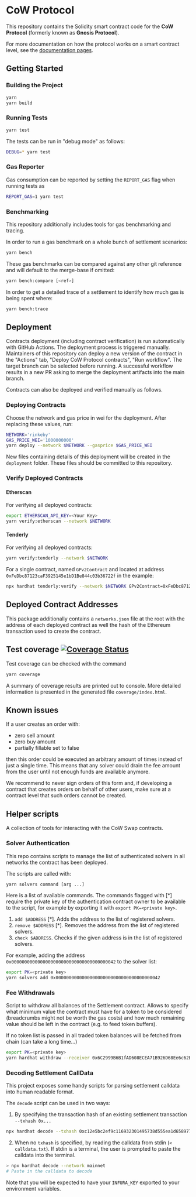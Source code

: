 # CoW Protocol

This repository contains the Solidity smart contract code for the **CoW Protocol** (formerly known as **Gnosis Protocol**).

For more documentation on how the protocol works on a smart contract level, see the [documentation pages](docs/index.md).

## Getting Started

### Building the Project

```sh
yarn
yarn build
```

### Running Tests

```sh
yarn test
```

The tests can be run in "debug mode" as follows:

```sh
DEBUG=* yarn test
```

### Gas Reporter

Gas consumption can be reported by setting the `REPORT_GAS` flag when running tests as

```sh
REPORT_GAS=1 yarn test
```

### Benchmarking

This repository additionally includes tools for gas benchmarking and tracing.

In order to run a gas benchmark on a whole bunch of settlement scenarios:

```sh
yarn bench
```

These gas benchmarks can be compared against any other git reference and will default to the merge-base if omitted:

```sh
yarn bench:compare [<ref>]
```

In order to get a detailed trace of a settlement to identify how much gas is being spent where:

```sh
yarn bench:trace
```

## Deployment

Contracts deployment (including contract verification) is run automatically with GitHub Actions. The deployment process is triggered manually.
Maintainers of this repository can deploy a new version of the contract in the "Actions" tab, "Deploy CoW Protocol contracts", "Run workflow". The target branch can be selected before running.
A successful workflow results in a new PR asking to merge the deployment artifacts into the main branch.

Contracts can also be deployed and verified manually as follows.

### Deploying Contracts

Choose the network and gas price in wei for the deployment.
After replacing these values, run:

```sh
NETWORK='rinkeby'
GAS_PRICE_WEI='1000000000'
yarn deploy --network $NETWORK --gasprice $GAS_PRICE_WEI
```

New files containing details of this deployment will be created in the `deployment` folder.
These files should be committed to this repository.

### Verify Deployed Contracts

#### Etherscan

For verifying all deployed contracts:

```sh
export ETHERSCAN_API_KEY=<Your Key>
yarn verify:etherscan --network $NETWORK
```

#### Tenderly

For verifying all deployed contracts:

```sh
yarn verify:tenderly --network $NETWORK
```

For a single contract, named `GPv2Contract` and located at address `0xFeDbc87123caF3925145e1bD1Be844c03b36722f` in the example:

```sh
npx hardhat tenderly:verify --network $NETWORK GPv2Contract=0xFeDbc87123caF3925145e1bD1Be844c03b36722f
```

## Deployed Contract Addresses

This package additionally contains a `networks.json` file at the root with the address of each deployed contract as well the hash of the Ethereum transaction used to create the contract.

## Test coverage [![Coverage Status](https://coveralls.io/repos/github/gnosis/gp-v2-contracts/badge.svg?branch=main)](https://coveralls.io/github/gnosis/gp-v2-contracts?branch=main)

Test coverage can be checked with the command

```sh
yarn coverage
```

A summary of coverage results are printed out to console. More detailed information is presented in the generated file `coverage/index.html`.

## Known issues

If a user creates an order with:
- zero sell amount
- zero buy amount
- partially fillable set to false

then this order could be executed an arbitrary amount of times instead of just a single time.
This means that any solver could drain the fee amount from the user until not enough funds are available anymore.

We recommend to never sign orders of this form and, if developing a contract that creates orders on behalf of other users, make sure at a contract level that such orders cannot be created.

## Helper scripts

A collection of tools for interacting with the CoW Swap contracts.

### Solver Authentication

This repo contains scripts to manage the list of authenticated solvers in all networks the contract has been deployed.

The scripts are called with:

```sh
yarn solvers command [arg ...]
```

Here is a list of available commands.
The commands flagged with [*] require the private key of the authentication contract owner to be available to the script, for example by exporting it with `export PK=<private key>`.

1. `add $ADDRESS` [*]. Adds the address to the list of registered solvers.
2. `remove $ADDRESS` [*]. Removes the address from the list of registered solvers.
3. `check $ADDRESS`. Checks if the given address is in the list of registered solvers.

For example, adding the address `0x0000000000000000000000000000000000000042` to the solver list:

```sh
export PK=<private key>
yarn solvers add 0x0000000000000000000000000000000000000042
```

### Fee Withdrawals

Script to withdraw all balances of the Settlement contract. Allows to specify what minimum value the contract must have for a token to be considered (breadcrumbs might not be worth the gas costs) and how much remaining value should be left in the contract (e.g. to feed token buffers).

If no token list is passed in all traded token balances will be fetched from chain (can take a long time...)

```sh
export PK=<private key>
yarn hardhat withdraw --receiver 0x6C2999B6B1fAD608ECEA71B926D68Ee6c62BeEf8 --min-value 10000 --leftover 500 0x038a68ff68c393373ec894015816e33ad41bd564 0x913d8adf7ce6986a8cbfee5a54725d9eea4f0729
```

### Decoding Settlement CallData

This project exposes some handy scripts for parsing settlement calldata into human readable format.

The `decode` script can be used in two ways:

1. By specifying the transaction hash of an existing settlement transaction `--txhash 0x...`

```sh
npx hardhat decode --txhash 0xc12e5bc2ef9c116932301495738d555ea1d658977dacd6c7989a6d77125a17d2 --network mainnet
```

2. When no `txhash` is specified, by reading the calldata from stdin (`< calldata.txt`). If stdin is a terminal, the user is prompted to paste the calldata into the terminal.

```sh
> npx hardhat decode --network mainnet
# Paste in the calldata to decode
```

Note that you will be expected to have your `INFURA_KEY` exported to your environment variables.
